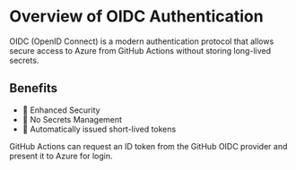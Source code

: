 # Overview of OIDC Authentication

OIDC (OpenID Connect) is a modern authentication protocol that allows secure access to Azure from GitHub Actions without storing long-lived secrets.

## Benefits

- 🔐 Enhanced Security
- 🧼 No Secrets Management
- 🔄 Automatically issued short-lived tokens

GitHub Actions can request an ID token from the GitHub OIDC provider and present it to Azure for login.

